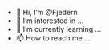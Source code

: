 - 👋 Hi, I’m @Fjedern
- 👀 I’m interested in ...
- 🌱 I’m currently learning ...
- 📫 How to reach me ...

<!---
Fjedern/Fjedern is a ✨ special ✨ repository because its `README.md` (this file) appears on your GitHub profile.
You can click the Preview link to take a look at your changes.
--->
